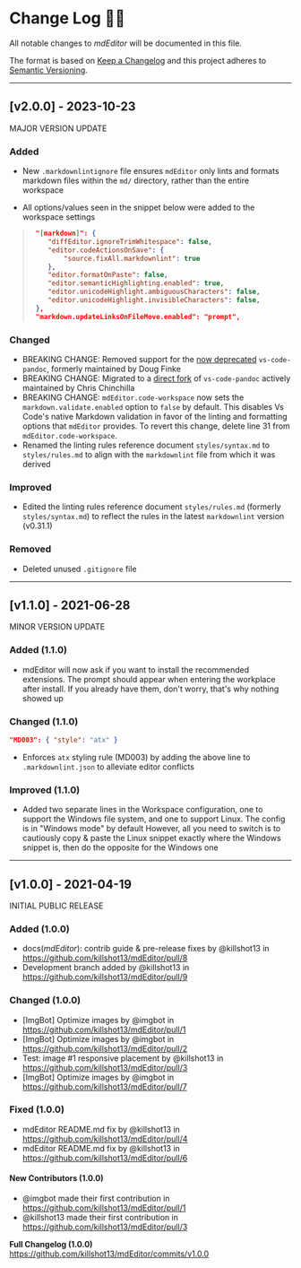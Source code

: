 # **Change Log** 📜📝

All notable changes to _mdEditor_ will be documented in this file.

The format is based on [Keep a Changelog](https://keepachangelog.com/en/1.0.0/) and this project adheres to [Semantic Versioning](https://semver.org/spec/v2.0.0.html).

---

## [**v2.0.0**] - 2023-10-23

MAJOR VERSION UPDATE

### Added

* New `.markdownlintignore` file ensures `mdEditor` only lints and formats markdown files within the `md/` directory, rather than the entire workspace

* All options/values seen in the snippet below were added to the workspace settings

> ```json
>  "[markdown]": {
>	  "diffEditor.ignoreTrimWhitespace": false,
>	  "editor.codeActionsOnSave": {
>		  "source.fixAll.markdownlint": true
>	  },
>	  "editor.formatOnPaste": false,
>	  "editor.semanticHighlighting.enabled": true,
>	  "editor.unicodeHighlight.ambiguousCharacters": false,
>	  "editor.unicodeHighlight.invisibleCharacters": false,
>  },
>  "markdown.updateLinksOnFileMove.enabled": "prompt",
> ```

### Changed

* BREAKING CHANGE: Removed support for the [now deprecated](https://marketplace.visualstudio.com/items?itemName=DougFinke.vscode-pandoc) `vs-code-pandoc`, formerly maintained by Doug Finke
* BREAKING CHANGE: Migrated to a [direct fork](https://marketplace.visualstudio.com/items?itemName=ChrisChinchilla.vscode-pandoc) of `vs-code-pandoc` actively maintained by Chris Chinchilla
* BREAKING CHANGE: `mdEditor.code-workspace` now sets the `markdown.validate.enabled` option to `false` by default. This disables Vs Code's native Markdown validation in favor of the linting and formatting options that `mdEditor` provides. To revert this change, delete line 31 from `mdEditor.code-workspace`.
* Renamed the linting rules reference document
 `styles/syntax.md` to `styles/rules.md` to align with the `markdownlint` file from which it was derived

### Improved

* Edited the linting rules reference document `styles/rules.md` (formerly `styles/syntax.md`) to reflect the rules in the latest `markdownlint` version (v0.31.1)

### Removed

* Deleted unused `.gitignore` file

---

## [**v1.1.0**] - 2021-06-28

MINOR VERSION UPDATE

### Added (1.1.0)

* mdEditor will now ask if you want to install the recommended extensions. The prompt should appear when entering the workplace after install. If you already have them, don't worry, that's why nothing showed up

### Changed (1.1.0)

```json
"MD003": { "style": "atx" }
```

* Enforces `atx` styling rule (MD003) by adding the above line to `.markdownlint.json` to alleviate editor conflicts

### Improved (1.1.0)

* Added two separate lines in the Workspace configuration, one to support the Windows file system, and one to support Linux. The config is in "Windows mode" by default However, all you need to switch is to cautiously copy & paste the Linux snippet exactly where the Windows snippet is, then do the opposite for the Windows one

---

## [**v1.0.0**] - 2021-04-19

INITIAL PUBLIC RELEASE

### Added (1.0.0)

* docs(_mdEditor_): contrib guide & pre-release fixes by @killshot13 in <https://github.com/killshot13/mdEditor/pull/8>
* Development branch added by @killshot13 in <https://github.com/killshot13/mdEditor/pull/9>

### Changed (1.0.0)

* [ImgBot] Optimize images by @imgbot in <https://github.com/killshot13/mdEditor/pull/1>
* [ImgBot] Optimize images by @imgbot in <https://github.com/killshot13/mdEditor/pull/2>
* Test: image #1 responsive placement by @killshot13 in <https://github.com/killshot13/mdEditor/pull/3>
* [ImgBot] Optimize images by @imgbot in <https://github.com/killshot13/mdEditor/pull/7>

### Fixed (1.0.0)

* mdEditor README.md fix by @killshot13 in <https://github.com/killshot13/mdEditor/pull/4>
* mdEditor README.md fix by @killshot13 in <https://github.com/killshot13/mdEditor/pull/6>

#### New Contributors (1.0.0)

* @imgbot made their first contribution in <https://github.com/killshot13/mdEditor/pull/1>
* @killshot13 made their first contribution in <https://github.com/killshot13/mdEditor/pull/3>

**Full Changelog (1.0.0)** <https://github.com/killshot13/mdEditor/commits/v1.0.0>
